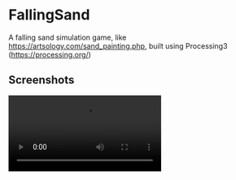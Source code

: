 # FallingSand
A falling sand simulation game, like https://artsology.com/sand_painting.php, built using Processing3 (https://processing.org/)

## Screenshots
![Falling Sand Screencapture](https://github.com/kalheyn/FallingSand/blob/master/falling-sand.mov)
